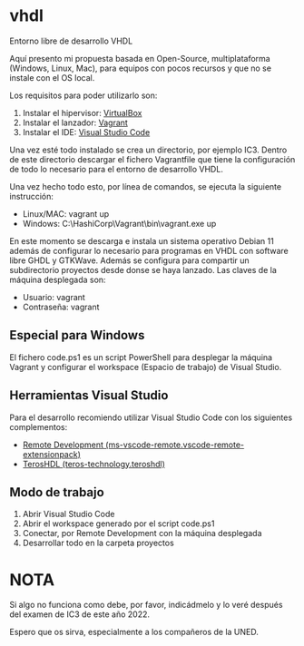 # vhdl
Entorno libre de desarrollo VHDL

Aquí presento mi propuesta basada en Open-Source, multiplataforma (Windows, Linux, Mac), para equipos con pocos recursos y que no se instale con el OS local.

Los requisitos para poder utilizarlo son:
1. Instalar el hipervisor: [VirtualBox](https://www.virtualbox.org/wiki/Downloads)
2. Instalar el lanzador: [Vagrant](https://www.vagrantup.com/downloads)
3. Instalar el IDE: [Visual Studio Code](https://code.visualstudio.com) 

Una vez esté todo instalado se crea un directorio, por ejemplo IC3.
Dentro de este directorio descargar el fichero Vagrantfile que tiene la configuración de todo lo necesario para el entorno de desarrollo VHDL.

Una vez hecho todo esto, por línea de comandos, se ejecuta la siguiente instrucción:
* Linux/MAC: vagrant up
* Windows: C:\HashiCorp\Vagrant\bin\vagrant.exe up

En este momento se descarga e instala un sistema operativo Debian 11 además de configurar lo necesario para programas en VHDL con software libre GHDL y GTKWave. Además se configura para compartir un subdirectorio proyectos desde donse se haya lanzado.
Las claves de la máquina desplegada son:
* Usuario: vagrant
* Contraseña: vagrant

## Especial para Windows
El fichero code.ps1 es un script PowerShell para desplegar la máquina Vagrant y configurar el workspace (Espacio de trabajo) de Visual Studio.


## Herramientas Visual Studio
Para el desarrollo recomiendo utilizar Visual Studio Code con los siguientes complementos:
* [Remote Development (ms-vscode-remote.vscode-remote-extensionpack)](https://marketplace.visualstudio.com/items?itemName=ms-vscode-remote.vscode-remote-extensionpack)
* [TerosHDL (teros-technology.teroshdl)](https://marketplace.visualstudio.com/items?itemName=teros-technology.teroshdl)

## Modo de trabajo
1. Abrir Visual Studio Code
2. Abrir el workspace generado por el script code.ps1
3. Conectar, por Remote Development con la máquina desplegada
4. Desarrollar todo en la carpeta proyectos

# NOTA
Si algo no funciona como debe, por favor, indicádmelo y lo veré después del examen de IC3 de este año 2022.

Espero que os sirva, especialmente a los compañeros de la UNED.
